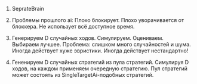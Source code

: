 1. SeprateBrain
    
1. Проблемы прошлого ai: Плохо блокирует. Плохо уворачивается от блоккера. Не использует всё доступное время.
2. Генерируем D случайных ходов. Симулируем. Оцениваем. Выбираем лучшее. Проблема: слишком много случайностей и шума. 
Иногда действует хуже эвристики. Иногда действует нестандартно! 
3. Гененируем D случайных стратегий из пула стратегий. Симулируя D ходов, на каждом применяем очередную стратегию. Пул стратегий может состоять из SingleTargetAi-подобных стратегий.